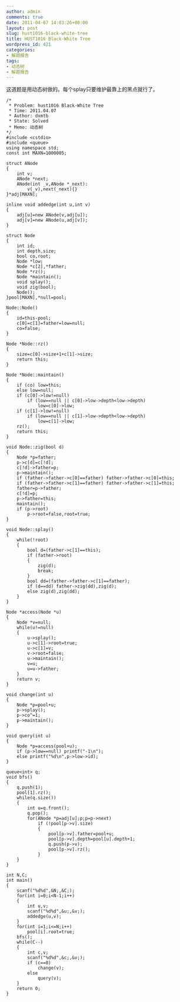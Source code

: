```yaml
---
author: admin
comments: true
date: 2011-04-07 14:03:26+00:00
layout: post
slug: hust1016-black-white-tree
title: HUST1016 Black-White Tree
wordpress_id: 421
categories:
- 解题报告
tags:
- 动态树
- 解题报告
---
```


这道题是用动态树做的。每个splay只要维护最靠上的黑点就行了。

    
    
    /*
     * Problem: hust1016 Black-White Tree
     * Time: 2011.04.07
     * Author: dxmtb
     * State: Solved
     * Memo: 动态树
    */
    #include <cstdio>
    #include <queue>
    using namespace std;
    const int MAXN=1000005;
    
    struct ANode
    {
    	int v;
    	ANode *next;
    	ANode(int _v,ANode *_next):
    		v(_v),next(_next){}
    }*adj[MAXN];
    
    inline void addedge(int u,int v)
    {
    	adj[u]=new ANode(v,adj[u]);
    	adj[v]=new ANode(u,adj[v]);
    }
    
    struct Node
    {
    	int id;
    	int depth,size;
    	bool co,root;
    	Node *low;
    	Node *c[2],*father;
    	Node *rz();
    	Node *maintain();
    	void splay();
    	void zig(bool);
    	Node();
    }pool[MAXN],*null=pool;
    
    Node::Node()
    {
    	id=this-pool;
    	c[0]=c[1]=father=low=null;
    	co=false;
    }
    
    Node *Node::rz()
    {
    	size=c[0]->size+1+c[1]->size;
    	return this;
    }
    
    Node *Node::maintain()
    {
    	if (co) low=this;
    	else low=null;
    	if (c[0]->low!=null)
    		if (low==null || c[0]->low->depth<low->depth)
    			low=c[0]->low;
    	if (c[1]->low!=null)
    		if (low==null || c[1]->low->depth<low->depth)
    			low=c[1]->low;
    	rz();
    	return this;
    }
    
    void Node::zig(bool d)
    {
    	Node *p=father;
    	p->c[d]=c[!d];
    	c[!d]->father=p;
    	p->maintain();
    	if (father->father->c[0]==father) father->father->c[0]=this;
    	if (father->father->c[1]==father) father->father->c[1]=this;
    	father=p->father;
    	c[!d]=p;
    	p->father=this;
    	maintain();
    	if (p->root)
    		p->root=false,root=true;
    }
    
    void Node::splay()
    {
    	while(!root)
    	{
    		bool d=(father->c[1]==this);
    		if (father->root)
    		{
    			zig(d);
    			break;
    		}
    		bool dd=(father->father->c[1]==father);
    		if (d==dd) father->zig(dd),zig(d);
    		else zig(d),zig(dd);
    	}
    }
    
    Node *access(Node *u)
    {
    	Node *v=null;
    	while(u!=null)
    	{
    		u->splay();
    		u->c[1]->root=true;
    		u->c[1]=v;
    		v->root=false;
    		u->maintain();
    		v=u;
    		u=u->father;
    	}
    	return v;
    }
    
    void change(int u)
    {
    	Node *p=pool+u;
    	p->splay();
    	p->co^=1;
    	p->maintain();
    }
    
    void query(int u)
    {
    	Node *p=access(pool+u);
    	if (p->low==null) printf("-1\n");
    	else printf("%d\n",p->low->id);
    }
    
    queue<int> q;
    void bfs()
    {
    	q.push(1);
    	pool[1].rz();
    	while(q.size())
    	{
    		int u=q.front();
    		q.pop();
    		for(ANode *p=adj[u];p;p=p->next)
    			if (!pool[p->v].size)
    			{
    				pool[p->v].father=pool+u;
    				pool[p->v].depth=pool[u].depth+1;
    				q.push(p->v);
    				pool[p->v].rz();
    			}
    	}
    }
    
    int N,C;
    int main()
    {
    	scanf("%d%d",&N;,&C;);
    	for(int i=0;i<N-1;i++)
    	{
    		int u,v;
    		scanf("%d%d",&u;,&v;);
    		addedge(u,v);
    	}
    	for(int i=1;i<=N;i++)
    		pool[i].root=true;
    	bfs();
    	while(C--)
    	{
    		int c,v;
    		scanf("%d%d",&c;,&v;);
    		if (c==0)
    			change(v);
    		else
    			query(v);
    	}
    	return 0;
    }
    

